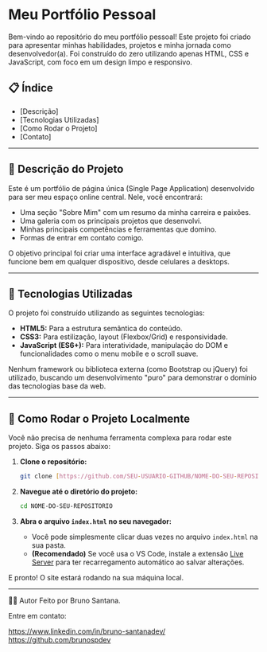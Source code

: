# Meu Portfólio Pessoal

Bem-vindo ao repositório do meu portfólio pessoal! Este projeto foi criado para apresentar minhas habilidades, projetos e minha jornada como desenvolvedor(a). Foi construído do zero utilizando apenas HTML, CSS e JavaScript, com foco em um design limpo e responsivo.

## 📋 Índice

* [Descrição]
* [Tecnologias Utilizadas]
* [Como Rodar o Projeto]
* [Contato]

---

## 📜 Descrição do Projeto

Este é um portfólio de página única (Single Page Application) desenvolvido para ser meu espaço online central. Nele, você encontrará:
* Uma seção "Sobre Mim" com um resumo da minha carreira e paixões.
* Uma galeria com os principais projetos que desenvolvi.
* Minhas principais competências e ferramentas que domino.
* Formas de entrar em contato comigo.

O objetivo principal foi criar uma interface agradável e intuitiva, que funcione bem em qualquer dispositivo, desde celulares a desktops.

---

## 🚀 Tecnologias Utilizadas

O projeto foi construído utilizando as seguintes tecnologias:

* **HTML5:** Para a estrutura semântica do conteúdo.
* **CSS3:** Para estilização, layout (Flexbox/Grid) e responsividade.
* **JavaScript (ES6+):** Para interatividade, manipulação do DOM e funcionalidades como o menu mobile e o scroll suave.

Nenhum framework ou biblioteca externa (como Bootstrap ou jQuery) foi utilizado, buscando um desenvolvimento "puro" para demonstrar o domínio das tecnologias base da web.

---

## 🏁 Como Rodar o Projeto Localmente

Você não precisa de nenhuma ferramenta complexa para rodar este projeto. Siga os passos abaixo:

1.  **Clone o repositório:**
    ```bash
    git clone [https://github.com/SEU-USUARIO-GITHUB/NOME-DO-SEU-REPOSITORIO.git](https://github.com/SEU-USUARIO-GITHUB/NOME-DO-SEU-REPOSITORIO.git)
    ```

2.  **Navegue até o diretório do projeto:**
    ```bash
    cd NOME-DO-SEU-REPOSITORIO
    ```

3.  **Abra o arquivo `index.html` no seu navegador:**
    * Você pode simplesmente clicar duas vezes no arquivo `index.html` na sua pasta.
    * **(Recomendado)** Se você usa o VS Code, instale a extensão [Live Server](https://marketplace.visualstudio.com/items?itemName=ritwickdey.LiveServer) para ter recarregamento automático ao salvar alterações.

E pronto! O site estará rodando na sua máquina local.

---

👨‍💻 Autor
Feito por Bruno Santana.

Entre em contato:

https://www.linkedin.com/in/bruno-santanadev/
https://github.com/brunospdev
